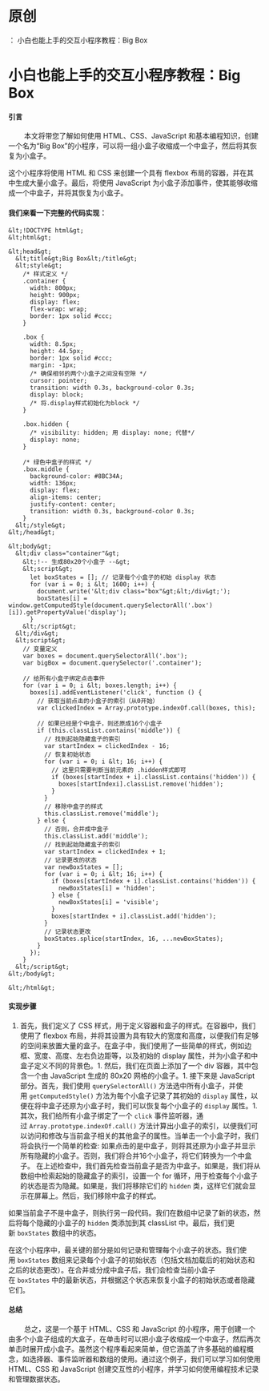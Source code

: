 # 原创
：  小白也能上手的交互小程序教程：Big Box

# 小白也能上手的交互小程序教程：Big Box

#### 引言

        本文将带您了解如何使用 HTML、CSS、JavaScript 和基本编程知识，创建一个名为“Big Box”的小程序，可以将一组小盒子收缩成一个中盒子，然后将其恢复为小盒子。

这个小程序将使用 HTML 和 CSS 来创建一个具有 flexbox 布局的容器，并在其中生成大量小盒子。最后，将使用 JavaScript 为小盒子添加事件，使其能够收缩成一个中盒子，并将其恢复为小盒子。

#### 我们来看一下完整的代码实现：

```
&lt;!DOCTYPE html&gt;
&lt;html&gt;

&lt;head&gt;
  &lt;title&gt;Big Box&lt;/title&gt;
  &lt;style&gt;
    /* 样式定义 */
    .container {
      width: 800px;
      height: 900px;
      display: flex;
      flex-wrap: wrap;
      border: 1px solid #ccc;
    }

    .box {
      width: 8.5px;
      height: 44.5px;
      border: 1px solid #ccc;
      margin: -1px;
      /* 确保相邻的两个小盒子之间没有空隙 */
      cursor: pointer;
      transition: width 0.3s, background-color 0.3s;
      display: block;
      /* 将.display样式初始化为block */
    }

    .box.hidden {
      /* visibility: hidden; 用 display: none; 代替*/
      display: none;
    }

    /* 绿色中盒子的样式 */
    .box.middle {
      background-color: #8BC34A;
      width: 136px;
      display: flex;
      align-items: center;
      justify-content: center;
      transition: width 0.3s, background-color 0.3s;
    }
  &lt;/style&gt;
&lt;/head&gt;

&lt;body&gt;
  &lt;div class="container"&gt;
    &lt;!-- 生成80x20个小盒子 --&gt;
    &lt;script&gt;
      let boxStates = []; // 记录每个小盒子的初始 display 状态
      for (var i = 0; i &lt; 1600; i++) {
        document.write('&lt;div class="box"&gt;&lt;/div&gt;');
        boxStates[i] = window.getComputedStyle(document.querySelectorAll('.box')[i]).getPropertyValue('display');
      }
    &lt;/script&gt;
  &lt;/div&gt;
  &lt;script&gt;
    // 变量定义
    var boxes = document.querySelectorAll('.box');
    var bigBox = document.querySelector('.container');

    // 给所有小盒子绑定点击事件
    for (var i = 0; i &lt; boxes.length; i++) {
      boxes[i].addEventListener('click', function () {
        // 获取当前点击的小盒子的索引（从0开始）
        var clickedIndex = Array.prototype.indexOf.call(boxes, this);

        // 如果已经是个中盒子，则还原成16个小盒子
        if (this.classList.contains('middle')) {
          // 找到起始隐藏盒子的索引
          var startIndex = clickedIndex - 16;
          // 恢复初始状态
          for (var i = 0; i &lt; 16; i++) {
            // 这里只需要判断当前元素的 .hidden样式即可
            if (boxes[startIndex + i].classList.contains('hidden')) {
              boxes[startIndexi].classList.remove('hidden');
            }
          }
          // 移除中盒子的样式
          this.classList.remove('middle');
        } else {
          // 否则，合并成中盒子
          this.classList.add('middle');
          // 找到起始隐藏盒子的索引
          var startIndex = clickedIndex + 1;
          // 记录更改的状态
          var newBoxStates = [];
          for (var i = 0; i &lt; 16; i++) {
            if (boxes[startIndex + i].classList.contains('hidden')) {
              newBoxStates[i] = 'hidden';
            } else {
              newBoxStates[i] = 'visible';
            }
            boxes[startIndex + i].classList.add('hidden');
          }
          // 记录状态更改
          boxStates.splice(startIndex, 16, ...newBoxStates);
        }
      });
    }
  &lt;/script&gt;
&lt;/body&gt;

&lt;/html&gt;
```

#### 实现步骤 
1. 首先，我们定义了 CSS 样式，用于定义容器和盒子的样式。在容器中，我们使用了 flexbox 布局，并将其设置为具有较大的宽度和高度，以便我们有足够的空间来放置大量的盒子。在盒子中，我们使用了一些简单的样式，例如边框、宽度、高度、左右负边距等，以及初始的 display 属性，并为小盒子和中盒子定义不同的背景色。1. 然后，我们在页面上添加了一个 div 容器，其中包含一个由 JavaScript 生成的 80x20 网格的小盒子。1. 接下来是 JavaScript 部分。首先，我们使用 `querySelectorAll()` 方法选中所有小盒子，并使用 `getComputedStyle()` 方法为每个小盒子记录了其初始的 `display` 属性，以便在将中盒子还原为小盒子时，我们可以恢复每个小盒子的 `display` 属性。1. 其次，我们给所有小盒子绑定了一个 `click` 事件监听器，通过 `Array.prototype.indexOf.call()` 方法计算出小盒子的索引，以便我们可以访问和修改与当前盒子相关的其他盒子的属性。当单击一个小盒子时，我们将会执行一个简单的检查: 如果点击的是中盒子，则将其还原为小盒子并显示所有隐藏的小盒子。否则，我们将合并16个小盒子，将它们转换为一个中盒子。
在上述检查中，我们首先检查当前盒子是否为中盒子。如果是，我们将从数组中检索起始的隐藏盒子的索引，设置一个 for 循环，用于检查每个小盒子的状态是否为隐藏。如果是，我们将移除它们的 `hidden` 类，这样它们就会显示在屏幕上。然后，我们移除中盒子的样式。

如果当前盒子不是中盒子，则执行另一段代码。我们在数组中记录了新的状态，然后将每个隐藏的小盒子的 `hidden` 类添加到其 classList 中。最后，我们更新 `boxStates` 数组中的状态。

在这个小程序中，最关键的部分是如何记录和管理每个小盒子的状态。我们使用 `boxStates` 数组来记录每个小盒子的初始状态（包括文档加载后的初始状态和之后的状态更改）。在合并或分成中盒子后，我们会检查当前小盒子在 `boxStates` 中的最新状态，并根据这个状态来恢复小盒子的初始状态或者隐藏它们。

#### 总结

        总之，这是一个基于 HTML、CSS 和 JavaScript 的小程序，用于创建一个由多个小盒子组成的大盒子，在单击时可以把小盒子收缩成一个中盒子，然后再次单击时展开成小盒子。虽然这个程序看起来简单，但它涵盖了许多基础的编程概念，如选择器、事件监听器和数组的使用。通过这个例子，我们可以学习如何使用 HTML、CSS 和 JavaScript 创建交互性的小程序，并学习如何使用编程技术记录和管理数据状态。
